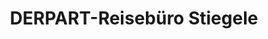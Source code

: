 ---
title: "DERPART-Reisebüro Stiegele"
url: /schwaebisch-gmuend/derpart-reisebuero-stiegele/
shop: Reisebüro
---